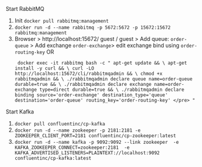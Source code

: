 Start RabbitMQ

1. Init `docker pull rabbitmq:management`
2. `docker run -d --name rabbitmq -p 5672:5672 -p 15672:15672 rabbitmq:management
  `
3. Browser > http://localhost:15672/ guest / guest > Add queue: `order-queue` > Add exchange `order-exchange`> edit exchange bind using `order-routing-key` OR <pre>`
docker exec -it rabbitmq bash -c "
    apt-get update && \
    apt-get install -y curl && \
    curl -LO http://localhost:15672/cli/rabbitmqadmin && \
    chmod +x rabbitmqadmin && \
    ./rabbitmqadmin declare queue name=order-queue durable=true && \
    ./rabbitmqadmin declare exchange name=order-exchange type=direct durable=true && \
    ./rabbitmqadmin declare binding source='order-exchange' destination_type='queue' destination='order-queue' routing_key='order-routing-key' </pre>
"`

Start Kafka

1. `docker pull confluentinc/cp-kafka`
2. `docker run -d --name zookeeper -p 2181:2181 -e ZOOKEEPER_CLIENT_PORT=2181 confluentinc/cp-zookeeper:latest
   `
3. `docker run -d --name kafka -p 9092:9092 --link zookeeper 
   -e KAFKA_ZOOKEEPER_CONNECT=zookeeper:2181 
   -e KAFKA_ADVERTISED_LISTENERS=PLAINTEXT://localhost:9092 
   confluentinc/cp-kafka:latest`